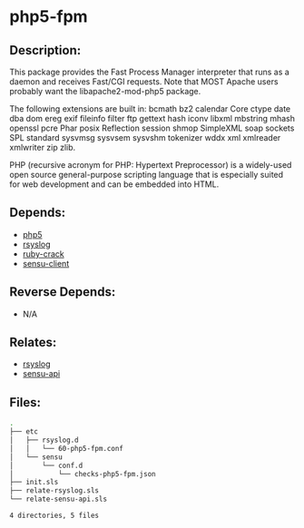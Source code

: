 # php5-fpm

## Description:

This package provides the Fast Process Manager interpreter that runs as a daemon and receives Fast/CGI requests.  Note that MOST Apache users probably want the libapache2-mod-php5 package.

The following extensions are built in: bcmath bz2 calendar Core ctype date dba dom ereg exif fileinfo filter ftp gettext hash iconv libxml mbstring mhash openssl pcre Phar posix Reflection session shmop SimpleXML soap sockets SPL standard sysvmsg sysvsem sysvshm tokenizer wddx xml xmlreader xmlwriter zip zlib.

PHP (recursive acronym for PHP: Hypertext Preprocessor) is a widely-used open source general-purpose scripting language that is especially suited for web development and can be embedded into HTML.

## Depends:

  -  [php5](salt/php5)
  -  [rsyslog](salt/rsyslog)
  -  [ruby-crack](salt/ruby-crack)
  -  [sensu-client](salt/sensu-client)

## Reverse Depends:

  -  N/A

## Relates:

  -  [rsyslog](salt/rsyslog)
  -  [sensu-api](salt/sensu-api)

## Files:

```bash
.
├── etc
│   ├── rsyslog.d
│   │   └── 60-php5-fpm.conf
│   └── sensu
│       └── conf.d
│           └── checks-php5-fpm.json
├── init.sls
├── relate-rsyslog.sls
└── relate-sensu-api.sls

4 directories, 5 files
```
